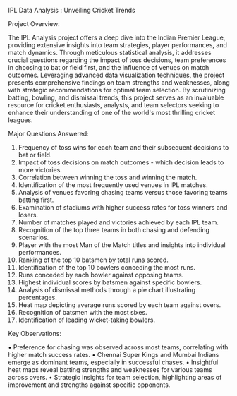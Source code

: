 IPL Data Analysis : Unveiling Cricket Trends

Project Overview:

The IPL Analysis project offers a deep dive into the Indian Premier League, providing extensive insights into team strategies, player performances, and match dynamics. Through meticulous statistical analysis, it addresses crucial questions regarding the impact of toss decisions, team preferences in choosing to bat or field first, and the influence of venues on match outcomes. Leveraging advanced data visualization techniques, the project presents comprehensive findings on team strengths and weaknesses, along with strategic recommendations for optimal team selection. By scrutinizing batting, bowling, and dismissal trends, this project serves as an invaluable resource for cricket enthusiasts, analysts, and team selectors seeking to enhance their understanding of one of the world's most thrilling cricket leagues.

Major Questions Answered:

1. Frequency of toss wins for each team and their subsequent decisions to bat or field.
2. Impact of toss decisions on match outcomes - which decision leads to more victories.
3. Correlation between winning the toss and winning the match.
4. Identification of the most frequently used venues in IPL matches.
5. Analysis of venues favoring chasing teams versus those favoring teams batting first.
6. Examination of stadiums with higher success rates for toss winners and losers.
7. Number of matches played and victories achieved by each IPL team.
8. Recognition of the top three teams in both chasing and defending scenarios.
9. Player with the most Man of the Match titles and insights into individual performances.
10. Ranking of the top 10 batsmen by total runs scored.
11. Identification of the top 10 bowlers conceding the most runs.
12. Runs conceded by each bowler against opposing teams.
13. Highest individual scores by batsmen against specific bowlers.
14. Analysis of dismissal methods through a pie chart illustrating percentages.
15. Heat map depicting average runs scored by each team against overs.
16. Recognition of batsmen with the most sixes.
17. Identification of leading wicket-taking bowlers.

Key Observations:

• Preference for chasing was observed across most teams, correlating with higher match success rates.
• Chennai Super Kings and Mumbai Indians emerge as dominant teams, especially in successful chases.
• Insightful heat maps reveal batting strengths and weaknesses for various teams across overs.
• Strategic insights for team selection, highlighting areas of improvement and strengths against specific opponents.